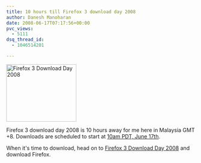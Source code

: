 ```yaml
---
title: 10 hours till Firefox 3 download day 2008
author: Danesh Manoharan
date: 2008-06-17T07:17:56+00:00
pvc_views:
  - 5111
dsq_thread_id:
  - 1046514201

---
```

[<img loading="lazy" class="alignnone size-medium wp-image-618" title="Firefox 3 Download Day 2008" src="/wp-content/uploads/2008/06/2586455290_12c90be6d5.jpg" alt="Firefox 3 Download Day 2008" width="186" height="153" />][1]

Firefox 3 download day 2008 is 10 hours away for me here in Malaysia GMT +8. Downloads are scheduled to start at [10am PDT, June 17th][2].

When it's time to download, head on to [Firefox 3 Download Day 2008][3] and download Firefox.

 [1]: /wp-content/uploads/2008/06/2586455290_12c90be6d5.jpg
 [2]: http://www.timeanddate.com/worldclock/fixedtime.html?month=6&day=17&year=2008&hour=10&min=0&sec=0&p1=224&sort=1
 [3]: http://www.spreadfirefox.com/en-US/worldrecord/